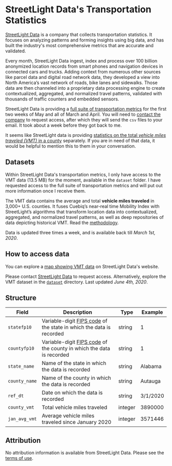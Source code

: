 # StreetLight Data's Transportation Statistics

[StreetLight Data](https://www.streetlightdata.com/) is a company that collects transportation statistics. It focuses on analyzing patterns and forming insights using big data, and has built the industry's most comprehensive metrics that are accurate and validated.

Every month, StreetLight Data ingest, index and process over 100 billion anonymized location records from smart phones and navigation devices in connected cars and trucks. Adding context from numerous other sources like parcel data and digital road network data, they developed a view into North America’s vast network of roads, bike lanes and sidewalks. Those data are then channeled into a proprietary data processing engine to create contextualized, aggregated, and normalized travel patterns, validated with thousands of traffic counters and embedded sensors.

StreetLight Data is providing a [full suite of transportation metrics](https://www.streetlightdata.com/covid-transportation-metrics/) for the first two weeks of May and all of March and April. You will need to [contact the company](https://learn.streetlightdata.com/contact) to request access, after which they will send the `csv` files to your email. It took about a week before they got back to me.

It seems like StreetLight data is providing [statistics on the total _vehicle miles traveled (VMT)_ in a county](https://learn.streetlightdata.com/vmt-data-counties) separately. If you are in need of that data, it would be helpful to mention this to them in your conversation.


## Datasets

Within StreetLight Data's transportation metrics, I only have access to the VMT data (13.5 MB) for the moment, available in the `dataset` folder. I have requested access to the full suite of transportation metrics and will put out more information once I receive them.

The VMT data contains the average and total **vehicle miles traveled** in 3,000+ U.S. counties. It fuses Cuebiq’s near-real time Mobility Index with StreetLight’s algorithms that transform location data into contextualized, aggregated, and normalized travel patterns, as well as deep repositories of data depicting historical VMT. Read the [methodology](https://www.streetlightdata.com/VMT-monitor-by-county/#methodology).

Data is updated three times a week, and is available back till _March 1st, 2020_.


## How to access data

You can explore a [map showing VMT data](https://www.streetlightdata.com/VMT-monitor-by-county/#emergency-map-response) on StreetLight Data's website.

Please contact [StreetLight Data](https://learn.streetlightdata.com/contact) to request access. Alternatively, explore the VMT dataset in the [`dataset`](dataset/) directory. Last updated _June 4th, 2020_.


## Structure

| Field | Description | Type | Example |
|-|-|-|-|
| `statefp10`	 | Variable-digit [FIPS code] of the state in which the data is recorded | string | 1 |
| `countyfp10` | Variable-digit [FIPS code] of the county in which the data is recorded | string | 1 |
| `state_name` | Name of the state in which the data is recorded | string | Alabama |
| `county_name` | Name of the county in which the data is recorded | string | Autauga |
| `ref_dt` | Date on which the data is recorded | string | 3/1/2020 |
| `county_vmt` | Total vehicle miles traveled | integer | 3890000 |
| `jan_avg_vmt` | Average vehicle miles traveled since January 2020 | integer | 3571446 |

[FIPS code]: https://transition.fcc.gov/oet/info/maps/census/fips/fips.txt


## Attribution

No attribution information is available from StreetLight Data. Please see the [terms of use](terms-of-use.md).
